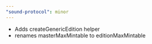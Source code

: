 ```yaml
---
"sound-protocol": minor
---
```


-   Adds createGenericEdition helper
-   renames masterMaxMintable to editionMaxMintable
